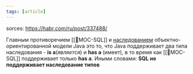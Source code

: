 ```yaml
---
tags: [article]
---
```

sorces: https://habr.com/ru/post/337488/

Главным противоречием [[📙MOC-SQL]] и [наследованием](наследование.md) объектно-ориентированной модели Java это то, что Java поддерживает два типа наследования - **is a**(*является*) и **has a** (имеет), в то время как [[📙MOC-SQL]] поддерживает только **has a**.
Иными словами: **SQL не поддерживает наследование типов**


